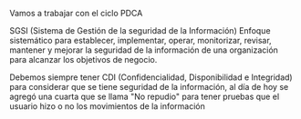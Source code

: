 Vamos a trabajar con el ciclo PDCA

SGSI (Sistema de Gestión de la seguridad de la Información)
Enfoque sistemático para establecer, implementar, operar, monitorizar, revisar, mantener y mejorar la seguridad de la información de una organización para alcanzar los objetivos de negocio.

Debemos siempre tener CDI (Confidencialidad, Disponibilidad e Integridad) para considerar que se tiene seguridad de la información, al día de hoy se agregó una cuarta que se llama "No repudio" para tener pruebas que el usuario hizo o no los movimientos de la información